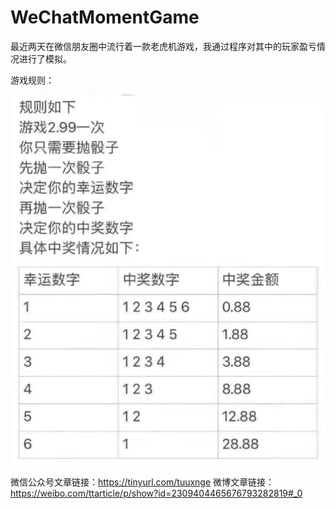 # WeChatMomentGame

最近两天在微信朋友圈中流行着一款老虎机游戏，我通过程序对其中的玩家盈亏情况进行了模拟。

游戏规则：

![image](https://github.com/yyyeying/WeChatMomentGame/blob/master/rule.png)

微信公众号文章链接：https://tinyurl.com/tuuxnge
微博文章链接：https://weibo.com/ttarticle/p/show?id=2309404465676793282819#_0
